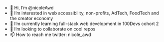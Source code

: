 - 👋 Hi, I’m @nicoleAwd
- 👀 I’m interested in web accessibility, non-profits, AdTech, FoodTech and the creator economy
- 🌱 I’m currently learning full-stack web development in 100Devs cohort 2
- 💞️ I’m looking to collaborate on cool repos
- 📫 How to reach me twitter: nicole_awd

<!---
nicoleAwd/nicoleAwd is a ✨ special ✨ repository because its `README.md` (this file) appears on your GitHub profile.
You can click the Preview link to take a look at your changes.
--->
